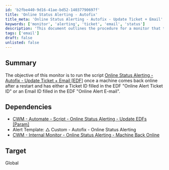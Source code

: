```yaml
---
id: 'b2fbe440-9d16-41ae-bd52-14037790697f'
title: 'Online Status Alerting - Autofix'
title_meta: 'Online Status Alerting - Autofix - Update Ticket + Email'
keywords: ['monitor', 'alerting', 'ticket', 'email', 'status']
description: 'This document outlines the procedure for a monitor that triggers the Online Status Alerting - Autofix script when a machine comes back online after a restart, ensuring that the appropriate Ticket ID or Email ID is utilized from the EDF settings for notifications.'
tags: ['email']
draft: false
unlisted: false
---
```


## Summary

The objective of this monitor is to run the script [Online Status Alerting - Autofix - Update Ticket + Email [EDF]](<../scripts/Online Status Alerting - Autofix - Update Ticket + Email EDF.md>) once a machine comes back online after a restart and has either a Ticket ID filled in the EDF "Online Alert Ticket ID" or an Email ID filled in the EDF "Online Alert E-mail".

## Dependencies

- [CWM - Automate - Script - Online Status Alerting - Update EDFs [Param]](<../scripts/Online Status Alerting - Update EDFs Param.md>)
- Alert Template: △ Custom - Autofix - Online Status Alerting
- [CWM - Internal Monitor - Online Status Alerting - Machine Back Online](<./Online Status Alerting - Machine Back Online.md>)

## Target

Global

